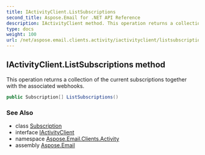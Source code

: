 ```yaml
---
title: IActivityClient.ListSubscriptions
second_title: Aspose.Email for .NET API Reference
description: IActivityClient method. This operation returns a collection of the current subscriptions together with the associated webhooks
type: docs
weight: 100
url: /net/aspose.email.clients.activity/iactivityclient/listsubscriptions/
---
```

## IActivityClient.ListSubscriptions method

This operation returns a collection of the current subscriptions together with the associated webhooks.

```csharp
public Subscription[] ListSubscriptions()
```

### See Also

* class [Subscription](../../subscription/)
* interface [IActivityClient](../)
* namespace [Aspose.Email.Clients.Activity](../../iactivityclient/)
* assembly [Aspose.Email](../../../)


